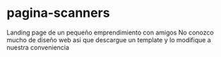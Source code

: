 # pagina-scanners
Landing page de un pequeño emprendimiento con amigos No conozco mucho de diseño web asi que descargue un template y lo modifique a nuestra conveniencia
